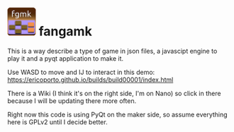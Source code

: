 ![Icon](iconTiny.png) fangamk
=============================

This is a way describe a type of game in json files, a javascipt engine to play it and a pyqt application to make it.

Use WASD to move and IJ to interact in this demo: https://ericoporto.github.io/builds/build00001/index.html

There is a Wiki (I think it's on the right side, I'm on Nano) so click in there because I will be updating there more often.

Right now this code is using PyQt on the maker side, so assume everything here is GPLv2 until I decide better.
